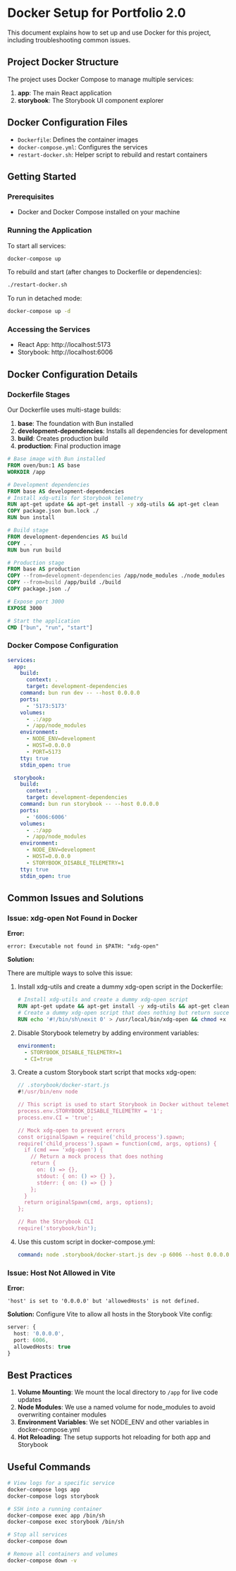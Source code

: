 # Docker Setup for Portfolio 2.0

This document explains how to set up and use Docker for this project, including troubleshooting common issues.

## Project Docker Structure

The project uses Docker Compose to manage multiple services:

1. **app**: The main React application
2. **storybook**: The Storybook UI component explorer

## Docker Configuration Files

- `Dockerfile`: Defines the container images
- `docker-compose.yml`: Configures the services
- `restart-docker.sh`: Helper script to rebuild and restart containers

## Getting Started

### Prerequisites

- Docker and Docker Compose installed on your machine

### Running the Application

To start all services:

```bash
docker-compose up
```

To rebuild and start (after changes to Dockerfile or dependencies):

```bash
./restart-docker.sh
```

To run in detached mode:

```bash
docker-compose up -d
```

### Accessing the Services

- React App: http://localhost:5173
- Storybook: http://localhost:6006

## Docker Configuration Details

### Dockerfile Stages

Our Dockerfile uses multi-stage builds:

1. **base**: The foundation with Bun installed
2. **development-dependencies**: Installs all dependencies for development
3. **build**: Creates production build
4. **production**: Final production image

```dockerfile
# Base image with Bun installed
FROM oven/bun:1 AS base
WORKDIR /app

# Development dependencies
FROM base AS development-dependencies
# Install xdg-utils for Storybook telemetry
RUN apt-get update && apt-get install -y xdg-utils && apt-get clean
COPY package.json bun.lock ./
RUN bun install

# Build stage
FROM development-dependencies AS build
COPY . .
RUN bun run build

# Production stage
FROM base AS production
COPY --from=development-dependencies /app/node_modules ./node_modules
COPY --from=build /app/build ./build
COPY package.json ./

# Expose port 3000
EXPOSE 3000

# Start the application
CMD ["bun", "run", "start"]
```

### Docker Compose Configuration

```yaml
services:
  app:
    build:
      context: .
      target: development-dependencies
    command: bun run dev -- --host 0.0.0.0
    ports:
      - '5173:5173'
    volumes:
      - .:/app
      - /app/node_modules
    environment:
      - NODE_ENV=development
      - HOST=0.0.0.0
      - PORT=5173
    tty: true
    stdin_open: true

  storybook:
    build:
      context: .
      target: development-dependencies
    command: bun run storybook -- --host 0.0.0.0
    ports:
      - '6006:6006'
    volumes:
      - .:/app
      - /app/node_modules
    environment:
      - NODE_ENV=development
      - HOST=0.0.0.0
      - STORYBOOK_DISABLE_TELEMETRY=1
    tty: true
    stdin_open: true
```

## Common Issues and Solutions

### Issue: xdg-open Not Found in Docker

**Error:**

```
error: Executable not found in $PATH: "xdg-open"
```

**Solution:**

There are multiple ways to solve this issue:

1. Install xdg-utils and create a dummy xdg-open script in the Dockerfile:

   ```dockerfile
   # Install xdg-utils and create a dummy xdg-open script
   RUN apt-get update && apt-get install -y xdg-utils && apt-get clean
   # Create a dummy xdg-open script that does nothing but return success
   RUN echo '#!/bin/sh\nexit 0' > /usr/local/bin/xdg-open && chmod +x /usr/local/bin/xdg-open
   ```

2. Disable Storybook telemetry by adding environment variables:

   ```yaml
   environment:
     - STORYBOOK_DISABLE_TELEMETRY=1
     - CI=true
   ```

3. Create a custom Storybook start script that mocks xdg-open:

   ```javascript
   // .storybook/docker-start.js
   #!/usr/bin/env node

   // This script is used to start Storybook in Docker without telemetry
   process.env.STORYBOOK_DISABLE_TELEMETRY = '1';
   process.env.CI = 'true';

   // Mock xdg-open to prevent errors
   const originalSpawn = require('child_process').spawn;
   require('child_process').spawn = function(cmd, args, options) {
     if (cmd === 'xdg-open') {
       // Return a mock process that does nothing
       return {
         on: () => {},
         stdout: { on: () => {} },
         stderr: { on: () => {} }
       };
     }
     return originalSpawn(cmd, args, options);
   };

   // Run the Storybook CLI
   require('storybook/bin');
   ```

4. Use this custom script in docker-compose.yml:
   ```yaml
   command: node .storybook/docker-start.js dev -p 6006 --host 0.0.0.0 --ci
   ```

### Issue: Host Not Allowed in Vite

**Error:**

```
'host' is set to '0.0.0.0' but 'allowedHosts' is not defined.
```

**Solution:**
Configure Vite to allow all hosts in the Storybook Vite config:

```typescript
server: {
  host: '0.0.0.0',
  port: 6006,
  allowedHosts: true
}
```

## Best Practices

1. **Volume Mounting**: We mount the local directory to `/app` for live code updates
2. **Node Modules**: We use a named volume for node_modules to avoid overwriting container modules
3. **Environment Variables**: We set NODE_ENV and other variables in docker-compose.yml
4. **Hot Reloading**: The setup supports hot reloading for both app and Storybook

## Useful Commands

```bash
# View logs for a specific service
docker-compose logs app
docker-compose logs storybook

# SSH into a running container
docker-compose exec app /bin/sh
docker-compose exec storybook /bin/sh

# Stop all services
docker-compose down

# Remove all containers and volumes
docker-compose down -v
```
